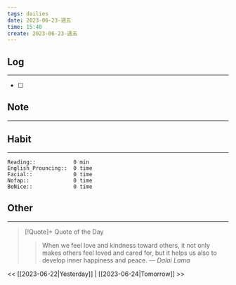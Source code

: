 ```yaml
---
tags: dailies  
date: 2023-06-23-週五
time: 15:40
create: 2023-06-23-週五
---
```


## Log
---
- [ ] 

## Note
---

## Habit
---
```
Reading::            0 min
English_Prouncing::  0 time
Facial::             0 time
Nofap::              0 time
BeNice::             0 time

```
## Other
---

> [!Quote]+ Quote of the Day
> > When we feel love and kindness toward others, it not only makes others feel loved and cared for, but it helps us also to develop inner happiness and peace.
> — <cite>Dalai Lama</cite>

<< [[2023-06-22|Yesterday]] | [[2023-06-24|Tomorrow]] >>